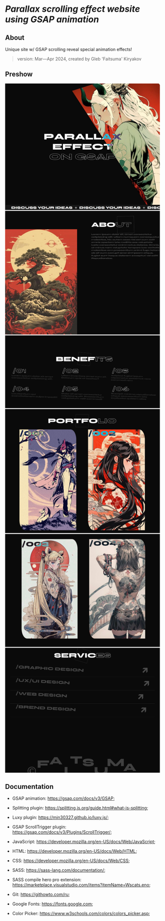 # **_Parallax scrolling effect website using GSAP animation_**

## About

Unique site w/ GSAP scrolling reveal special animation effects!
​
> version: Mar—Apr 2024, created by Gleb 'Faitsuma' Kiryakov


## Preshow

<div align="center">
    <a href="https://faitsumaru.github.io/gsap-scrolltrigger-website/" target="_blank">
        <img src="img/preshow/pre1.jpg" alt="preshow-img">
    </a>
  <br>
    <a href="https://faitsumaru.github.io/gsap-scrolltrigger-website/" target="_blank">
        <img src="img/preshow/pre2.jpg" alt="preshow-img">
    </a>
  <br>
    <a href="https://faitsumaru.github.io/gsap-scrolltrigger-website/" target="_blank">
        <img src="img/preshow/pre3.jpg" alt="preshow-img">
    </a>
  <br>
    <a href="https://faitsumaru.github.io/gsap-scrolltrigger-website/" target="_blank">
        <img src="img/preshow/pre4.jpg" alt="preshow-img">
    </a>
  <br>
    <a href="https://faitsumaru.github.io/gsap-scrolltrigger-website/" target="_blank">
        <img src="img/preshow/pre5.jpg" alt="preshow-img">
    </a>
  <br>
    <a href="https://faitsumaru.github.io/gsap-scrolltrigger-website/" target="_blank">
        <img src="img/preshow/pre6.jpg" alt="preshow-img">
    </a>
  <br>

</div>


## Documentation

* GSAP animation: https://gsap.com/docs/v3/GSAP;
* Splitting plugin: https://splitting.js.org/guide.html#what-is-splitting;
* Luxy plugin: https://min30327.github.io/luxy.js/;
* GSAP ScrollTrigger plugin: https://gsap.com/docs/v3/Plugins/ScrollTrigger/;

* JavaScript: https://developer.mozilla.org/en-US/docs/Web/JavaScript;
* HTML: https://developer.mozilla.org/en-US/docs/Web/HTML;
* CSS: https://developer.mozilla.org/en-US/docs/Web/CSS;
* SASS: https://sass-lang.com/documentation/;
* SASS compile hero pro extension: https://marketplace.visualstudio.com/items?itemName=Wscats.eno;

* Git: https://githowto.com/ru;
* Google Fonts: https://fonts.google.com;
* Color Picker: https://www.w3schools.com/colors/colors_picker.asp;